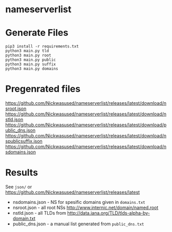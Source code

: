 # nameserverlist
# Generate Files

```pip3 install -r requirements.txt```  
```python3 main.py tld```  
```python3 main.py root```  
```python3 main.py public```  
```python3 main.py suffix```  
```python3 main.py domains```  

# Pregenrated files

https://github.com/Nickwasused/nameserverlist/releases/latest/download/nsroot.json  
https://github.com/Nickwasused/nameserverlist/releases/latest/download/nstld.json  
https://github.com/Nickwasused/nameserverlist/releases/latest/download/public_dns.json  
https://github.com/Nickwasused/nameserverlist/releases/latest/download/nspublicsuffix.json  
https://github.com/Nickwasused/nameserverlist/releases/latest/download/nsdomains.json

# Results

See `json/` or https://github.com/Nickwasused/nameserverlist/releases/latest

* nsdomains.json - NS for spesific domains given in `domains.txt`
* nsroot.json - all root NSs http://www.internic.net/domain/named.root
* nstld.json - all TLDs from http://data.iana.org/TLD/tlds-alpha-by-domain.txt
* public_dns.json - a manual list generated from `public_dns.txt`

